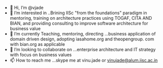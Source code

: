 - 👋 Hi, I’m @vjade
- 👀 I’m interested in ..Brining IISc "from the foundations" paradigm in mentoring, training on architecture practices using TOGAF, CITA AND BIAN, and providing consulting to improve software architecture for business value
- 🌱 I’m currently Teaching, mentoring, directing ...business application of domain driven design, adopting iasahome.org and theopengroup. com with bian.org as applicable
- 💞️ I’m looking to collaborate on ...enterprise architecture and IT strategy with focus on business values  
- 📫 How to reach me ...skype me at vinu.jade or vinujade@alum.iisc.ac.in

<!---
vjade/vjade is a ✨ special ✨ repository because its `README.md` (this file) appears on your GitHub profile.
You can click the Preview link to take a look at your changes.
--->
